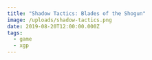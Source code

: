 ```yaml
---
title: "Shadow Tactics: Blades of the Shogun"
image: /uploads/shadow-tactics.png
date: 2019-08-20T12:00:00.000Z
tags:
  - game
  - xgp
---
```


